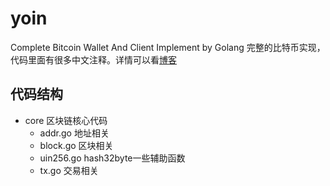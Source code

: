 # yoin
Complete Bitcoin Wallet And Client Implement by Golang
完整的比特币实现，代码里面有很多中文注释。详情可以看[博客]()

## 代码结构
- core 区块链核心代码
  - addr.go 地址相关
  - block.go 区块相关
  - uin256.go hash32byte一些辅助函数
  - tx.go 交易相关